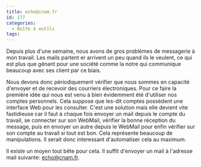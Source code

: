 ```yaml
---
title: echo@cnam.fr
id: 177
categories:
  - Boîte à outils
tags:
---
```


Depuis plus d'une semaine, nous avons de gros problèmes de messagerie à mon travail. Les mails partent er arrivent un peu quand ils le veulent, ce qui est plus que gênant pour une société comme la notre qui communique beaucoup avec ses client par ce biais.

Nous devons donc périodiquement vérifier que nous sommes en capacité d'envoyer et de recevoir des courriers électroniques. Pour ce faire la première idée qui nous est venu à bien évidemment été d'utiliser nos comptes personnels. Cela suppose que les-dit comptes possèdent une interface Web pour les consulter. C'est une solution mais elle devient vite fastidieuse car il faut à chaque fois envoyer un mail depuis le compte du travail, se connecter sur son WebMail, vérifier la bonne réception du message, puis en envoyer un autre depuis le WebMail pour enfin vérifier sur son compte au travail si tout est bon. Cela représente beaucoup de manipulations. Il serait donc interessant d'automatiser cela au maximum.

Il existe un moyen tout bête pour cela. Il suffit d'envoyer un mail à l'adresse mail suivante: echo@cnam.fr.